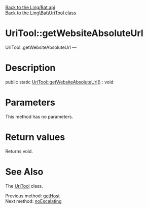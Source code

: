 [Back to the Ling/Bat api](https://github.com/lingtalfi/Bat/blob/master/doc/api/Ling/Bat.md)<br>
[Back to the Ling\Bat\UriTool class](https://github.com/lingtalfi/Bat/blob/master/doc/api/Ling/Bat/UriTool.md)


UriTool::getWebsiteAbsoluteUrl
================



UriTool::getWebsiteAbsoluteUrl — 




Description
================


public static [UriTool::getWebsiteAbsoluteUrl](https://github.com/lingtalfi/Bat/blob/master/doc/api/Ling/Bat/UriTool/getWebsiteAbsoluteUrl.md)() : void









Parameters
================

This method has no parameters.


Return values
================

Returns void.








See Also
================

The [UriTool](https://github.com/lingtalfi/Bat/blob/master/doc/api/Ling/Bat/UriTool.md) class.

Previous method: [getHost](https://github.com/lingtalfi/Bat/blob/master/doc/api/Ling/Bat/UriTool/getHost.md)<br>Next method: [noEscalating](https://github.com/lingtalfi/Bat/blob/master/doc/api/Ling/Bat/UriTool/noEscalating.md)<br>

